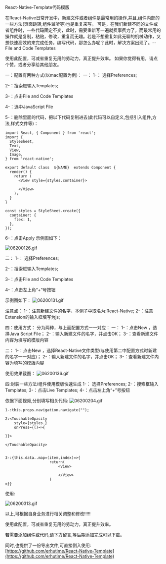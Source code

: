 React-Native-Template代码模版

在React-Native日常开发中，新建文件或者组件是最常用的操作,并且,组件内部的一些方法(页面跳转,组件监听等)也是重复来写。
可是，在我们新建不同的文件或者组件时，一些代码固定不变，此时，需要重新写一遍就费事费力了，而最常用的操作就是复制，粘贴，修改，重复而无趣。若是不想重复如此无聊的机械动作，又想快速高效的来完成任务，编写代码，那怎么办呢？此时，解决方案出现了。--File and Code Templates

使用此配置，可减省重复无用的劳动力，真正提升效率。
如果你觉得有用，请点个赞，或者分享给其他朋友。

一：配置有两种方式(以mac配置为例)：
一：
1-： 选择Preferences;

2-：搜索框输入Templates;

3-：点击File and Code Templates

4-：选中JavaScript File

5-：删除里面的代码，把以下代码复制进去(此代码可以自定义,包括引入组件,方法,样式文件等)：
```
import React, { Component } from 'react';
import {
  StyleSheet,
  Text,
  View,
  Image,
} from 'react-native';

export default class  ${NAME}  extends Component {
  render() {
    return (
      <View style={styles.container}>
       
      </View>
    );
  }
}

const styles = StyleSheet.create({
  container: {
    flex: 1,
  },
});
```
6-：点击Apply
示例图如下：

![06200126.gif](https://upload-images.jianshu.io/upload_images/4803284-c12f8892290b485c.gif?imageMogr2/auto-orient/strip)


二：
1-： 选择Preferences;

2-：搜索框输入Templates;

3-：点击File and Code Templates

4-：点击左上角“+”号按钮

示例图如下：
![06200131.gif](https://upload-images.jianshu.io/upload_images/4803284-2e08051b1f56d466.gif?imageMogr2/auto-orient/strip)


注意点：
1-：注意新建文件的名字，本例子中取名为:React-Native;
2-：注意Extension的输入框填写为js;


四：使用方式：
分为两种，与上面配置方式一一对应：
一：
1-：点击New ，选择Java Script File；
2-：输入新建文件的名字，并点击OK；
3-：查看新建文件内容为填写的模版内容

二：
1-：点击New ，选择React-Native文件类型(与使用第二中配置方式时新建的名字一一对应)；
2-：输入新建文件的名字，并点击OK；
3-：查看新建文件内容为填写的模版内容

使用效果截图：
![06200136.gif](https://upload-images.jianshu.io/upload_images/4803284-d851c7508c145c04.gif?imageMogr2/auto-orient/strip)



四:封装一些方法/组件使用模版快速生成
1-： 选择Preferences;
2-：搜索框输入Templates;
3-：点击Live Templates;
4-：点击左上角“+”号按钮

依据下面视频,分别填写相关代码:
![06200204.gif](https://upload-images.jianshu.io/upload_images/4803284-6caa6dd092b3ee8b.gif?imageMogr2/auto-orient/strip)



```
1-:this.props.navigation.navigate("");

2:<TouchableOpacity 
    style={styles.}
    onPress={()=>{
    
}}>
    
</TouchableOpacity>


3-:{this.data..map=(item,index)=>{
                    return(
                        <View>
                        
                        </View>
                    )
=}}
```


使用:

![06200313.gif](https://upload-images.jianshu.io/upload_images/4803284-b9af94916c1d616f.gif?imageMogr2/auto-orient/strip)



以上,可根据自身业务进行相关调整和修改!!!!!

使用此配置，可减省重复无用的劳动力，真正提升效率。


若需要添加组件或代码,请下方留言,等后期添加完成可以下载。


同时,也提供了一份导出文件,可直接倒入使用:
[https://github.com/erhutime/React-Native-Template](https://github.com/erhutime/React-Native-Template)



